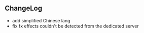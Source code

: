 ## ChangeLog

* add simplified Chinese lang
* fix fx effects couldn't be detected from the dedicated server